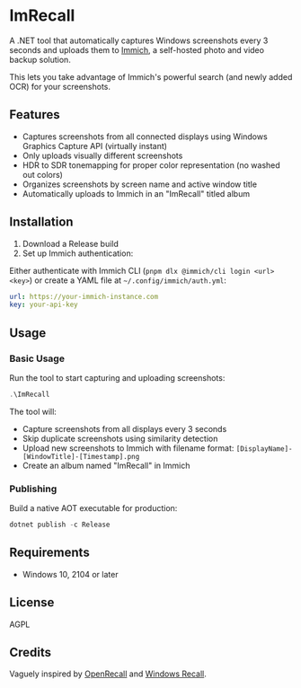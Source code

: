# ImRecall

A .NET tool that automatically captures Windows screenshots every 3 seconds and uploads them to
[Immich](https://immich.app/), a self-hosted photo and video backup solution.

This lets you take advantage of Immich's powerful search (and newly added OCR) for your screenshots.

## Features

- Captures screenshots from all connected displays using Windows Graphics Capture API (virtually instant)
- Only uploads visually different screenshots
- HDR to SDR tonemapping for proper color representation (no washed out colors)
- Organizes screenshots by screen name and active window title
- Automatically uploads to Immich in an "ImRecall" titled album

## Installation

1. Download a Release build
2. Set up Immich authentication:

Either authenticate with Immich CLI (`pnpm dlx @immich/cli login <url> <key>`) or create a YAML file at `~/.config/immich/auth.yml`:
```yaml
url: https://your-immich-instance.com
key: your-api-key
```

## Usage

### Basic Usage

Run the tool to start capturing and uploading screenshots:

```powershell
.\ImRecall
```

The tool will:
- Capture screenshots from all displays every 3 seconds
- Skip duplicate screenshots using similarity detection
- Upload new screenshots to Immich with filename format: `[DisplayName]-[WindowTitle]-[Timestamp].png`
- Create an album named "ImRecall" in Immich

### Publishing

Build a native AOT executable for production:

```powershell
dotnet publish -c Release
```

## Requirements

- Windows 10, 2104 or later

## License

AGPL

## Credits

Vaguely inspired by [OpenRecall](https://github.com/openrecall/openrecall) and [Windows Recall](https://support.microsoft.com/en-us/windows/retrace-your-steps-with-recall-aa03f8a0-a78b-4b3e-b0a1-2eb8ac48701c).